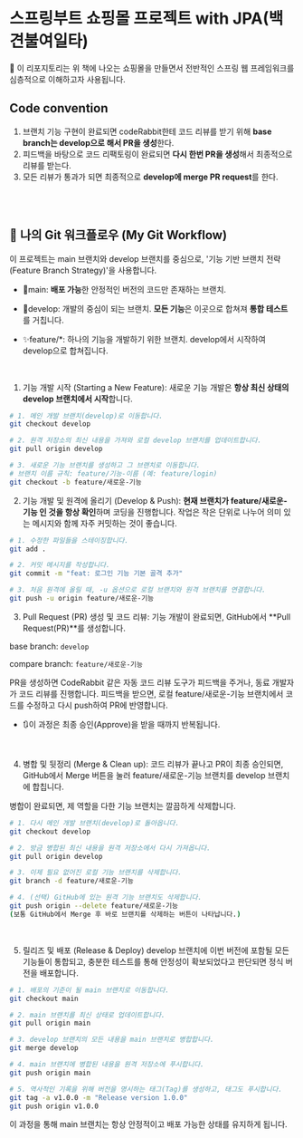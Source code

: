 # 스프링부트 쇼핑몰 프로젝트 with JPA(백견불여일타)
📢 이 리포지토리는 위 책에 나오는 쇼핑몰을 만들면서 전반적인 스프링 웹 프레임워크를 심층적으로 이해하고자 사용됩니다.

## Code convention
1. 브랜치 기능 구현이 완료되면 codeRabbit한테 코드 리뷰를 받기 위해 **base branch는 develop으로 해서 PR을 생성**한다.
   <br>
3. 피드백을 바탕으로 코드 리팩토링이 완료되면 **다시 한번 PR을 생성**해서 최종적으로 리뷰를 받는다.
   <br>
5. 모든 리뷰가 통과가 되면 최종적으로 **develop에 merge PR request**를 한다.

<br>
<br>

## 🚀 나의 Git 워크플로우 (My Git Workflow)
이 프로젝트는 main 브랜치와 develop 브랜치를 중심으로,  '기능 기반 브랜치 전략(Feature Branch Strategy)'을 사용합니다.
- 🚢main: **배포 가능**한 안정적인 버전의 코드만 존재하는 브랜치.

- 🔧develop: 개발의 중심이 되는 브랜치. **모든 기능**은 이곳으로 합쳐져 **통합 테스트**를 거칩니다.

- ✨feature/*: 하나의 기능을 개발하기 위한 브랜치. develop에서 시작하여 develop으로 합쳐집니다.

<br>

1. 기능 개발 시작 (Starting a New Feature): 
새로운 기능 개발은 **항상 최신 상태의 develop 브랜치에서 시작**합니다.

```bash
# 1. 메인 개발 브랜치(develop)로 이동합니다.
git checkout develop

# 2. 원격 저장소의 최신 내용을 가져와 로컬 develop 브랜치를 업데이트합니다.
git pull origin develop

# 3. 새로운 기능 브랜치를 생성하고 그 브랜치로 이동합니다.
# 브랜치 이름 규칙: feature/기능-이름 (예: feature/login)
git checkout -b feature/새로운-기능
```

2. 기능 개발 및 원격에 올리기 (Develop & Push): 
**현재 브랜치가 feature/새로운-기능 인 것을 항상 확인**하며 코딩을 진행합니다. 작업은 작은 단위로 나누어 의미 있는 메시지와 함께 자주 커밋하는 것이 좋습니다.

```bash
# 1. 수정한 파일들을 스테이징합니다.
git add .

# 2. 커밋 메시지를 작성합니다.
git commit -m "feat: 로그인 기능 기본 골격 추가"

# 3. 처음 원격에 올릴 때, -u 옵션으로 로컬 브랜치와 원격 브랜치를 연결합니다.
git push -u origin feature/새로운-기능
```

3. Pull Request (PR) 생성 및 코드 리뷰: 
기능 개발이 완료되면, GitHub에서 **Pull Request(PR)**를 생성합니다.

base branch: `develop`

compare branch: `feature/새로운-기능`

PR을 생성하면 CodeRabbit 같은 자동 코드 리뷰 도구가 피드백을 주거나, 동료 개발자가 코드 리뷰를 진행합니다. 피드백을 받으면, 로컬 feature/새로운-기능 브랜치에서 코드를 수정하고 다시 push하여 PR에 반영합니다. <br>
- 🔃이 과정은 최종 승인(Approve)을 받을 때까지 반복됩니다.

<br>

4. 병합 및 뒷정리 (Merge & Clean up): 
코드 리뷰가 끝나고 PR이 최종 승인되면, GitHub에서 Merge 버튼을 눌러 feature/새로운-기능 브랜치를 develop 브랜치에 합칩니다.

병합이 완료되면, 제 역할을 다한 기능 브랜치는 깔끔하게 삭제합니다.

```Bash
# 1. 다시 메인 개발 브랜치(develop)로 돌아옵니다.
git checkout develop

# 2. 방금 병합된 최신 내용을 원격 저장소에서 다시 가져옵니다.
git pull origin develop

# 3. 이제 필요 없어진 로컬 기능 브랜치를 삭제합니다.
git branch -d feature/새로운-기능

# 4. (선택) GitHub에 있는 원격 기능 브랜치도 삭제합니다.
git push origin --delete feature/새로운-기능
(보통 GitHub에서 Merge 후 바로 브랜치를 삭제하는 버튼이 나타납니다.)
```

<br>

5. 릴리즈 및 배포 (Release & Deploy)
develop 브랜치에 이번 버전에 포함될 모든 기능들이 통합되고, 충분한 테스트를 통해 안정성이 확보되었다고 판단되면 정식 버전을 배포합니다.

```Bash
# 1. 배포의 기준이 될 main 브랜치로 이동합니다.
git checkout main

# 2. main 브랜치를 최신 상태로 업데이트합니다.
git pull origin main

# 3. develop 브랜치의 모든 내용을 main 브랜치로 병합합니다.
git merge develop

# 4. main 브랜치에 병합된 내용을 원격 저장소에 푸시합니다.
git push origin main

# 5. 역사적인 기록을 위해 버전을 명시하는 태그(Tag)를 생성하고, 태그도 푸시합니다.
git tag -a v1.0.0 -m "Release version 1.0.0"
git push origin v1.0.0
```

이 과정을 통해 main 브랜치는 항상 안정적이고 배포 가능한 상태를 유지하게 됩니다.
